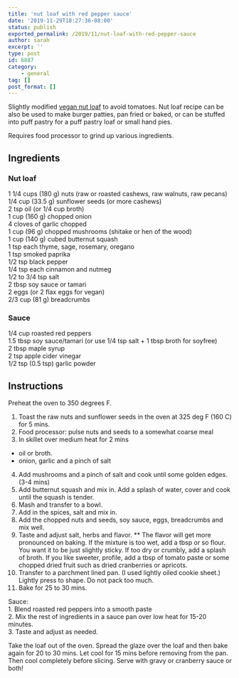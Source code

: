```yaml
---
title: 'nut loaf with red pepper sauce'
date: '2019-11-29T18:27:36-08:00'
status: publish
exported_permalink: /2019/11/nut-loaf-with-red-pepper-sauce
author: sarah
excerpt: ''
type: post
id: 6887
category:
    - general
tag: []
post_format: []
---
```

Slightly modified [vegan nut loaf](https://www.veganricha.com/2018/12/vegan-meatloaf-nut-loaf.html) to avoid tomatoes. Nut loaf recipe can be also be used to make burger patties, pan fried or baked, or can be stuffed into puff pastry for a puff pastry loaf or small hand pies.

Requires food processor to grind up various ingredients.

Ingredients
-----------

### Nut loaf

1 1/4 cups (180 g) nuts (raw or roasted cashews, raw walnuts, raw pecans)  
1/4 cup (33.5 g) sunflower seeds (or more cashews)  
2 tsp oil (or 1/4 cup broth)  
1 cup (160 g) chopped onion  
4 cloves of garlic chopped  
1 cup (96 g) chopped mushrooms (shitake or hen of the wood)  
1 cup (140 g) cubed butternut squash  
1 tsp each thyme, sage, rosemary, oregano  
1 tsp smoked paprika  
1/2 tsp black pepper  
1/4 tsp each cinnamon and nutmeg  
1/2 to 3/4 tsp salt  
2 tbsp soy sauce or tamari  
2 eggs (or 2 flax eggs for vegan)  
2/3 cup (81 g) breadcrumbs

### Sauce

1/4 cup roasted red peppers  
1.5 tbsp soy sauce/tamari (or use 1/4 tsp salt + 1 tbsp broth for soyfree)  
2 tbsp maple syrup  
2 tsp apple cider vinegar  
1/2 tsp (0.5 tsp) garlic powder

Instructions
------------

Preheat the oven to 350 degrees F.

1. Toast the raw nuts and sunflower seeds in the oven at 325 deg F (160 C) for 5 mins.
2. Food processor: pulse nuts and seeds to a somewhat coarse meal
3. In skillet over medium heat for 2 mins 
  - oil or broth.
  - onion, garlic and a pinch of salt
4. Add mushrooms and a pinch of salt and cook until some golden edges. (3-4 mins)
5. Add butternut squash and mix in. Add a splash of water, cover and cook until the squash is tender.
6. Mash and transfer to a bowl.
7. Add in the spices, salt and mix in.
8. Add the chopped nuts and seeds, soy sauce, eggs, breadcrumbs and mix well.
9. Taste and adjust salt, herbs and flavor. \*\* The flavor will get more pronounced on baking. If the mixture is too wet, add a tbsp or so flour. You want it to be just slightly sticky. If too dry or crumbly, add a splash of broth. If you like sweeter, profile, add a tbsp of tomato paste or some chopped dried fruit such as dried cranberries or apricots.
10. Transfer to a parchment lined pan. (I used lightly oiled cookie sheet.) Lightly press to shape. Do not pack too much.
11. Bake for 25 to 30 mins.

Sauce:  
1\. Blend roasted red peppers into a smooth paste  
2\. Mix the rest of ingredients in a sauce pan over low heat for 15-20 minutes.  
3\. Taste and adjust as needed.

Take the loaf out of the oven. Spread the glaze over the loaf and then bake again for 20 to 30 mins. Let cool for 15 mins before removing from the pan. Then cool completely before slicing. Serve with gravy or cranberry sauce or both!
